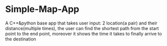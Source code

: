 # Simple-Map-App
A C++&amp;python base app that takes user input: 2 location(a pair) and their distance(multiple times), the user can find the shortest path from the start point to the end point, moreover it shows the time it takes to finally arrive to the destination
